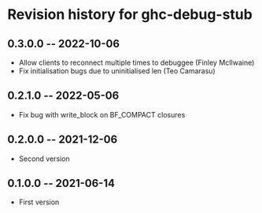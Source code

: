# Revision history for ghc-debug-stub

## 0.3.0.0 -- 2022-10-06

* Allow clients to reconnect multiple times to debuggee (Finley McIlwaine)
* Fix initialisation bugs due to uninitialised len (Teo Camarasu)

## 0.2.1.0 -- 2022-05-06

* Fix bug with write_block on BF_COMPACT closures

## 0.2.0.0 -- 2021-12-06

* Second version

## 0.1.0.0 -- 2021-06-14

* First version
